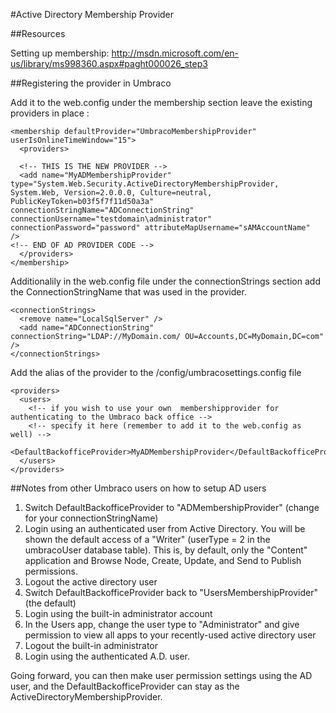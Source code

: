 #Active Directory Membership Provider
<!-- original http://our.umbraco.org/wiki/how-tos/membership-providers/active-directory-membership-provider -->
##Resources

Setting up membership: http://msdn.microsoft.com/en-us/library/ms998360.aspx#paght000026_step3

##Registering the provider in Umbraco

Add it to the web.config under the membership section leave the existing providers in place :

    <membership defaultProvider="UmbracoMembershipProvider" userIsOnlineTimeWindow="15">
      <providers>
    
      <!-- THIS IS THE NEW PROVIDER -->
      <add name="MyADMembershipProvider" type="System.Web.Security.ActiveDirectoryMembershipProvider, System.Web, Version=2.0.0.0, Culture=neutral, PublicKeyToken=b03f5f7f11d50a3a" connectionStringName="ADConnectionString" connectionUsername="testdomain\administrator" connectionPassword="password" attributeMapUsername="sAMAccountName"  />
    <!-- END OF AD PROVIDER CODE -->
      </providers>
    </membership>

Additionalily in the web.config file under the connectionStrings section add the ConnectionStringName that was used in the provider.

    <connectionStrings>
      <remove name="LocalSqlServer" />
      <add name="ADConnectionString" connectionString="LDAP://MyDomain.com/ OU=Accounts,DC=MyDomain,DC=com" />
    </connectionStrings>

Add the alias of the provider to the /config/umbracosettings.config file

    <providers>
      <users>
        <!-- if you wish to use your own  membershipprovider for authenticating to the Umbraco back office --> 
        <!-- specify it here (remember to add it to the web.config as well) -->
        <DefaultBackofficeProvider>MyADMembershipProvider</DefaultBackofficeProvider>
      </users>
    </providers>
 

##Notes from other Umbraco users on how to setup AD users

1. Switch DefaultBackofficeProvider to "ADMembershipProvider" (change for your connectionStringName)
2. Login using an authenticated user from Active Directory. You will be shown the default access of a "Writer" (userType = 2 in the umbracoUser database table). This is, by default, only the "Content" application and Browse Node, Create, Update, and Send to Publish permissions.
3. Logout the active directory user
3. Switch DefaultBackofficeProvider back to "UsersMembershipProvider" (the default)
4. Login using the built-in administrator account
5. In the Users app, change the user type to "Administrator" and give permission to view all apps to your recently-used active directory user
6. Logout the built-in administrator
7. Login using the authenticated A.D. user.

Going forward, you can then make user permission settings using the AD user, and the DefaultBackofficeProvider can stay as the ActiveDirectoryMembershipProvider.